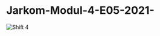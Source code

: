 # Jarkom-Modul-4-E05-2021-


![Shift 4](https://user-images.githubusercontent.com/66562311/143605413-4a62f933-0cbc-49dd-bc2b-58a522e787fa.jpg)




